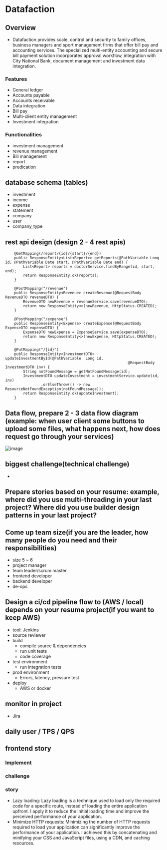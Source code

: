 # Datafaction
## Overview
- Datafaction provides scale, control and security to family offices, business managers and sport management firms that offer bill pay and accounting services. The specialized multi-entity accounting and secure bill payment solution incorporates approval workflow, integration with City National Bank, document management and investment data integration.
### Features
- General ledger
- Accounts payable
- Accounts receivable
- Data integration
- Bill pay
- Multi-client entity management
- Investment integration
### Functionalities
- investment management
- revenue management
- Bill management
- report
- predication
## database schema (tables)
- investment
- income
- expense
- statement
- company
- user
- company_type
## rest api design (design 2 - 4 rest apis)
```
    @GetMapping(/report/{id}/{start}/{end})
    public ResponseEntity<List<Report>> getReports(@PathVariable Long id, @PathVariable Date start, @PathVariable Date end) {
        List<Report> reports = doctorService.findByRange(id, start, end);
        return ResponseEntity.ok(reports);
    }
```
```
    @PostMapping("/revenue")
    public ResponseEntity<Revenue> createRevenue(@RequestBody RevenueDTO revenueDTO) {
        RevenueDTO newRevenue = revenueService.save(revenueDTO);
        return new ResponseEntity<>(newRevenue, HttpStatus.CREATED);
    }
```
```
    @PostMapping("/expense")
    public ResponseEntity<Expense> createExpense(@RequestBody ExpenseDTO expenseDTO) {
        ExpenseDTO newExpense = ExpenseService.save(expenseDTO);
        return new ResponseEntity<>(newExpense, HttpStatus.CREATED);
    }
```
```
    @PutMapping("/{id}")
    public ResponseEntity<InvestmentDTO> updateInvestmentById(@PathVariable  Long id,
                                                       @RequestBody InvestmentDTO inv) {
        String notFoundMessage = getNotFoundMessage(id);
        InvestmentDTO updateInvestment = investmentService.update(id, inv)
                .orElseThrow(() -> new ResourceNotFoundException(notFoundMessage));
        return ResponseEntity.ok(updateInvestment);
    }
```
## Data flow, prepare 2 - 3 data flow diagram (example: when user client some buttons to upload some files, what happens next, how does request go through your services)
![image](https://github.com/bestHenryJ/antra_projects/assets/130790693/7496c3a3-92d2-4b16-94db-d1f25ce244e2)

## biggest challenge(technical challenge)
- 
## Prepare stories based on your resume: example,  where did you use multi-threading in your last project? Where did you use builder design patterns in your last project?
## Come up team size(if you are the leader, how many people do you need and their responsibilities)
- size 5 ~ 6
- project manager
- team leader/scrum master
- frontend developer
- backend developer
- de-ops
## Design a ci/cd pipeline flow to (AWS / local) depends on your resume project(if you want to keep AWS)
- tool: Jenkins
- source reviewer
- build
  - compile source & dependencies
  - run unit tests
  - code coverage
- test environment
  - run integration tests
- prod environment
  - Errors, latency, pressure test
- deploy
  - AWS or docker
## monitor in project
- Jira
## daily user / TPS / QPS
## frontend story
### Implement
### challenge
### story
- Lazy loading: Lazy loading is a technique used to load only the required code for a specific route, instead of loading the entire application upfront. I apply it to reduce the initial loading time and improve the perceived performance of your application.
- Minimize HTTP requests: Minimizing the number of HTTP requests required to load your application can significantly improve the performance of your application. I achieved this by concatenating and minifying your CSS and JavaScript files, using a CDN, and caching resources.
